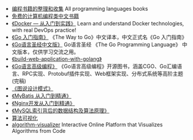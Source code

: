 - [编程书籍的整理和收集](https://github.com/KeKe-Li/book) All programming languages books
- [免费的计算机编程类中文书籍](https://github.com/justjavac/free-programming-books-zh_CN)
- [《Docker — 从入门到实践》](https://github.com/yeasy/docker_practice) Learn and understand Docker technologies, with real DevOps practice!
- [《Go 入门指南》](https://github.com/Unknwon/the-way-to-go_ZH_CN) 《The Way to Go》中文译本，中文正式名《Go 入门指南》
- [《Go语言圣经中文版》](https://books.studygolang.com/gopl-zh/) Go语言圣经 《The Go Programming Language》 中文版本，仅供学习交流之用。
- [《build-web-application-with-golang》](https://github.com/astaxie/build-web-application-with-golang/blob/master/zh/preface.md)
- [《Go语言高级编程》](https://github.com/chai2010/advanced-go-programming-book) 《Go语言高级编程》开源图书，涵盖CGO、Go汇编语言、RPC实现、Protobuf插件实现、Web框架实现、分布式系统等高阶主题(完稿) 
- [《图说设计模式》](https://design-patterns.readthedocs.io/zh_CN/latest/index.html#) 
- [《MyBatis 从入门到精通》](https://github.com/mybatis-book/book) 
- [《Nginx开发从入门到精通》](http://tengine.taobao.org/book/index.html)
- [《MySQL索引背后的数据结构及算法原理》](http://blog.codinglabs.org/articles/theory-of-mysql-index.html)
- [算法可视化](https://www.cs.usfca.edu/~galles/visualization/)
- [algorithm-visualizer](https://github.com/algorithm-visualizer/algorithm-visualizer) Interactive Online Platform that Visualizes Algorithms from Code


